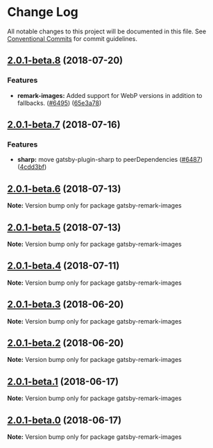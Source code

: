 # Change Log

All notable changes to this project will be documented in this file.
See [Conventional Commits](https://conventionalcommits.org) for commit guidelines.

<a name="2.0.1-beta.8"></a>

## [2.0.1-beta.8](https://github.com/gatsbyjs/gatsby/tree/master/packages/gatsby-remark-images/compare/gatsby-remark-images@2.0.1-beta.7...gatsby-remark-images@2.0.1-beta.8) (2018-07-20)

### Features

- **remark-images:** Added support for WebP versions in addition to fallbacks. ([#6495](https://github.com/gatsbyjs/gatsby/tree/master/packages/gatsby-remark-images/issues/6495)) ([65e3a78](https://github.com/gatsbyjs/gatsby/tree/master/packages/gatsby-remark-images/commit/65e3a78))

<a name="2.0.1-beta.7"></a>

## [2.0.1-beta.7](https://github.com/gatsbyjs/gatsby/tree/master/packages/gatsby-remark-images/compare/gatsby-remark-images@2.0.1-beta.6...gatsby-remark-images@2.0.1-beta.7) (2018-07-16)

### Features

- **sharp:** move gatsby-plugin-sharp to peerDependencies ([#6487](https://github.com/gatsbyjs/gatsby/tree/master/packages/gatsby-remark-images/issues/6487)) ([4cdd3bf](https://github.com/gatsbyjs/gatsby/tree/master/packages/gatsby-remark-images/commit/4cdd3bf))

<a name="2.0.1-beta.6"></a>

## [2.0.1-beta.6](https://github.com/gatsbyjs/gatsby/tree/master/packages/gatsby-remark-images/compare/gatsby-remark-images@2.0.1-beta.5...gatsby-remark-images@2.0.1-beta.6) (2018-07-13)

**Note:** Version bump only for package gatsby-remark-images

<a name="2.0.1-beta.5"></a>

## [2.0.1-beta.5](https://github.com/gatsbyjs/gatsby/tree/master/packages/gatsby-remark-images/compare/gatsby-remark-images@2.0.1-beta.4...gatsby-remark-images@2.0.1-beta.5) (2018-07-13)

**Note:** Version bump only for package gatsby-remark-images

<a name="2.0.1-beta.4"></a>

## [2.0.1-beta.4](https://github.com/gatsbyjs/gatsby/tree/master/packages/gatsby-remark-images/compare/gatsby-remark-images@2.0.1-beta.3...gatsby-remark-images@2.0.1-beta.4) (2018-07-11)

**Note:** Version bump only for package gatsby-remark-images

<a name="2.0.1-beta.3"></a>

## [2.0.1-beta.3](https://github.com/gatsbyjs/gatsby/tree/master/packages/gatsby-remark-images/compare/gatsby-remark-images@2.0.1-beta.2...gatsby-remark-images@2.0.1-beta.3) (2018-06-20)

**Note:** Version bump only for package gatsby-remark-images

<a name="2.0.1-beta.2"></a>

## [2.0.1-beta.2](https://github.com/gatsbyjs/gatsby/tree/master/packages/gatsby-remark-images/compare/gatsby-remark-images@2.0.1-beta.1...gatsby-remark-images@2.0.1-beta.2) (2018-06-20)

**Note:** Version bump only for package gatsby-remark-images

<a name="2.0.1-beta.1"></a>

## [2.0.1-beta.1](https://github.com/gatsbyjs/gatsby/tree/master/packages/gatsby-remark-images/compare/gatsby-remark-images@2.0.1-beta.0...gatsby-remark-images@2.0.1-beta.1) (2018-06-17)

**Note:** Version bump only for package gatsby-remark-images

<a name="2.0.1-beta.0"></a>

## [2.0.1-beta.0](https://github.com/gatsbyjs/gatsby/tree/master/packages/gatsby-remark-images/compare/gatsby-remark-images@1.5.67...gatsby-remark-images@2.0.1-beta.0) (2018-06-17)

**Note:** Version bump only for package gatsby-remark-images
